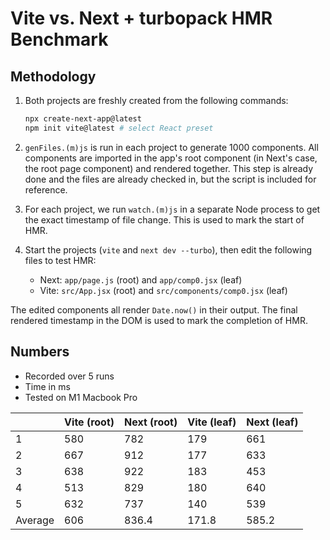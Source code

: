 # Vite vs. Next + turbopack HMR Benchmark

## Methodology

1. Both projects are freshly created from the following commands:

   ```sh
   npx create-next-app@latest
   npm init vite@latest # select React preset
   ```

2. `genFiles.(m)js` is run in each project to generate 1000 components. All components are imported in the app's root component (in Next's case, the root page component) and rendered together. This step is already done and the files are already checked in, but the script is included for reference.

3. For each project, we run `watch.(m)js` in a separate Node process to get the exact timestamp of file change. This is used to mark the start of HMR.

4. Start the projects (`vite` and `next dev --turbo`), then edit the following files to test HMR:

   - Next: `app/page.js` (root) and `app/comp0.jsx` (leaf)
   - Vite: `src/App.jsx` (root) and `src/components/comp0.jsx` (leaf)

The edited components all render `Date.now()` in their output. The final rendered timestamp in the DOM is used to mark the completion of HMR.

## Numbers

- Recorded over 5 runs
- Time in ms
- Tested on M1 Macbook Pro

|         | Vite (root) | Next (root) | Vite (leaf) | Next (leaf) |
| ------- | ----------- | ----------- | ----------- | ----------- |
| 1       | 580         | 782         | 179         | 661         |
| 2       | 667         | 912         | 177         | 633         |
| 3       | 638         | 922         | 183         | 453         |
| 4       | 513         | 829         | 180         | 640         |
| 5       | 632         | 737         | 140         | 539         |
| Average | 606         | 836.4       | 171.8       | 585.2       |
